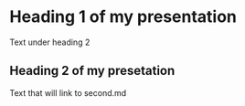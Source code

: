 # Heading 1 of my presentation
Text under heading 2

## Heading 2 of my presetation
Text that will link to second.md